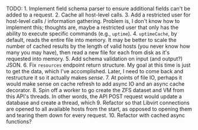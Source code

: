 TODO:
    1. Implement field schema parser to ensure additional fields can't be added
       to a request.
    2. Cache all host-level calls.
    3. Add a restricted user for host-level calls / information gathering. Problem
       is, I don't know how to implement this; thoughts are, maybe a restricted user
       that only has the ability to execute specific commands (e.g., `uptime`).
    4. `uptimeCache`, by default, reads the entire file into memory. It may be
       better to scale the number of cached results by the length of valid
       hosts (you never know how many you may have), then read a new file for
       each from disk as it's requested into memory.
    5. Add schema validation on input (and output?) JSON.
    6. Fix `resources` endpoint return structure. My goal at this time is just to
       get the data, which I've accomplished. Later, I need to come back and
       restructure it so it actually makes _sense_.
    7. At points of file IO, perhaps it would make sense on cache refresh to 
       add async IO and an async cache decorator.
    8. Spin off a worker to go create the ZFS dataset and VM from this API's threads.
       In other words, the API POST request would update a database and create a
       thread, which
    9. Refactor so that Libvirt connections are opened to all available hosts from
       the start, as opposed to opening them and tearing them down for every request.
    10. Refactor with cached async functions?
